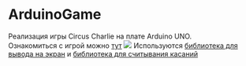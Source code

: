 # ArduinoGame
Реализация игры Circus Charlie на плате Arduino UNO.  
Ознакомиться с игрой можно [тут](https://www.youtube.com/watch?v=toeIxrRtbFg)
![](https://docs.google.com/drawings/d/e/2PACX-1vTy2anvS7GbrS0F2jzWHy0ckABenbOkbak7RZnhbYo1veKzHAFZgTQAJvMKjHcigaNLrOYHs_ulZ8Y8/pub?w=820&h=719)
Используются [библиотека для вывода на экран](http://rinkydinkelectronics.com/library.php?id=51) и [библиотека для считывания касаний](http://rinkydinkelectronics.com/library.php?id=92)

